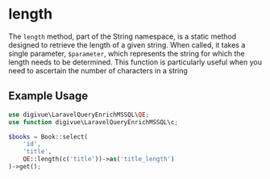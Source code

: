 # length

The `length` method, part of the String namespace, is a static method designed to retrieve the length of a given string.
When called, it takes a single parameter, `$parameter`, which represents the string for which the length needs to be
determined. This function is particularly useful when you need to ascertain the number of characters in a string

## Example Usage

```php
use digivue\LaravelQueryEnrichMSSQL\QE;
use function digivue\LaravelQueryEnrichMSSQL\c;

$books = Book::select(
    'id',
    'title',
    QE::length(c('title'))->as('title_length')
)->get();
```